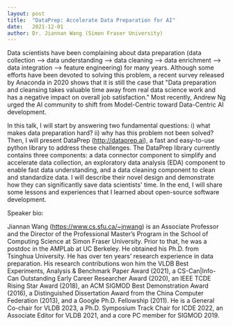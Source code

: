 ```yaml
---
layout: post
title:  "DataPrep: Accelerate Data Preparation for AI"
date:   2021-12-01
author: Dr. Jiannan Wang (Simon Fraser University)
---
```


Data scientists have been complaining about data preparation (data collection --> data understanding --> data cleaning --> data enrichment --> data integration --> feature engineering) for many years. Although some efforts have been devoted to solving this problem, a recent survey released by Anaconda in 2020 shows that it is still the case that "Data preparation and cleansing takes valuable time away from real data science work and has a negative impact on overall job satisfaction." Most recently, Andrew Ng urged the AI community to shift from Model-Centric toward Data-Centric AI development. 

In this talk, I will start by answering two fundamental questions: i) what makes data preparation hard? ii) why has this problem not been solved? Then, I will present DataPrep (http://dataprep.ai), a fast and easy-to-use python library to address these challenges.  The DataPrep library currently contains three components: a data connector component to simplify and accelerate data collection, an exploratory data analysis (EDA) component to enable fast data understanding, and a data cleaning component to clean and standardize data. I will describe their novel design and demonstrate how they can significantly save data scientists' time. In the end, I will share some lessons and experiences that I learned about open-source software development.

Speaker bio:

Jiannan Wang (https://www.cs.sfu.ca/~jnwang) is an Associate Professor and the Director of the Professional Master’s Program in the School of Computing Science at Simon Fraser University. Prior to that, he was a postdoc in the AMPLab at UC Berkeley. He obtained his Ph.D. from Tsinghua University. He has over ten years’ research experience in data preparation.  His research contributions won him the VLDB Best Experiments, Analysis & Benchmark Paper Award (2021), a CS-Can|Info-Can Outstanding Early Career Researcher Award (2020), an IEEE TCDE Rising Star Award (2018), an ACM SIGMOD Best Demonstration Award (2016), a Distinguished Dissertation Award from the China Computer Federation (2013), and a Google Ph.D. Fellowship (2011). He is a General Co-chair for VLDB 2023, a Ph.D. Symposium Track Chair for ICDE 2022, an Associate Editor for VLDB 2021, and a core PC member for SIGMOD 2019.
